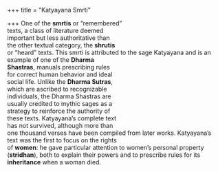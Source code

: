 +++
title = "Katyayana Smrti"

+++
One of the **smrtis** or “remembered”  
texts, a class of literature deemed  
important but less authoritative than  
the other textual category, the **shrutis**  
or “heard” texts. This smrti is attributed to the sage Katyayana and is an  
example of one of the **Dharma**  
**Shastras**, manuals prescribing rules  
for correct human behavior and ideal  
social life. Unlike the **Dharma Sutras**,  
which are ascribed to recognizable  
individuals, the Dharma Shastras are  
usually credited to mythic sages as a  
strategy to reinforce the authority of  
these texts. Katyayana’s complete text  
has not survived, although more than  
one thousand verses have been compiled from later works. Katyayana’s  
text was the first to focus on the rights  
of **women**: he gave particular attention to women’s personal property  
(**stridhan**), both to explain their powers and to prescribe rules for its **inheritance** when a woman died.